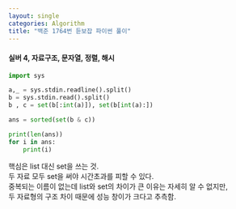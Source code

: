 ```yaml
---
layout: single
categories: Algorithm
title: "백준 1764번 듣보잡 파이썬 풀이"
---
```

#### 실버 4, 자료구조, 문자열, 정렬, 해시

```py
import sys

a,_ = sys.stdin.readline().split()
b = sys.stdin.read().split()
b , c = set(b[:int(a)]), set(b[int(a):])   

ans = sorted(set(b & c))

print(len(ans))
for i in ans:
    print(i)
```

핵심은 list 대신 set을 쓰는 것.<br>
두 자료 모두 set을 써야 시간초과를 피할 수 있다.<br>
중복되는 이름이 없는데 list와 set의 차이가 큰 이유는 자세히 알 수 없지만,<br>
두 자료형의 구조 차이 때문에 성능 창이가 크다고 추측함.